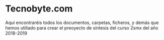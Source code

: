# Tecnobyte.com
Aquí encontraréis todos los documentos, carpetas, ficheros, y demás que hemos utiliado para crear el preoyecto de síntesis del curso 2smx del año 2018-2019

